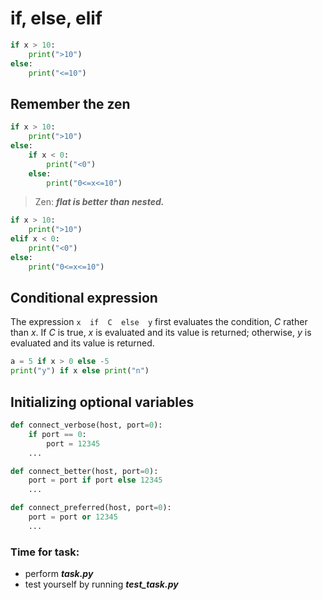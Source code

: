 # if, else, elif
```python
if x > 10:
    print(">10")
else:
    print("<=10")
```
## Remember the zen
```python
if x > 10:
    print(">10")
else:
    if x < 0:
        print("<0")
    else:
        print("0<=x<=10")
```

> Zen: ***flat is better than nested.***

```python
if x > 10:
    print(">10")
elif x < 0:
    print("<0")
else:
    print("0<=x<=10")
```
## Conditional expression
The expression `x  if  C  else  y` first evaluates the condition, _C_ rather than _x_. If _C_ is true, _x_ is evaluated and its value is returned; otherwise, _y_ is evaluated and its value is returned.
```python
a = 5 if x > 0 else -5
print("y") if x else print("n")
```
## Initializing optional variables
```python
def connect_verbose(host, port=0):
    if port == 0:
        port = 12345
    ...

def connect_better(host, port=0):
    port = port if port else 12345
    ...

def connect_preferred(host, port=0):
    port = port or 12345
    ...
```
### Time for task:
 - perform ***task.py***
 - test yourself by running ***test_task.py***
<!--stackedit_data:
eyJoaXN0b3J5IjpbMjAyMzg2ODc0OSwtMTk0NzI4OTcyOCw5Nj
kzODEzMTFdfQ==
-->
